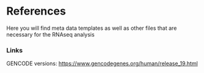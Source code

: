 # References 
Here you will find meta data templates as well as other files that are necessary for the RNAseq analysis

### Links 
GENCODE versions: https://www.gencodegenes.org/human/release_19.html
